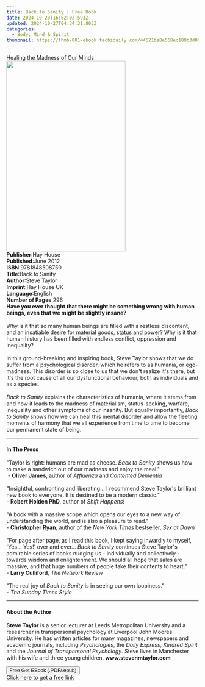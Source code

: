 ```yaml
---
title: Back to Sanity | Free Book
date: 2024-10-23T16:02:02.593Z
updated: 2024-10-27T04:34:31.803Z
categories:
  - Body, Mind & Spirit
thumbnail: https://thmb-001-ebook.techidaily.com/44621be8e568ec189b3d00c8dcb60793317babf616bac888ca9b71e2e26ffef0.jpg
---
```

<main id="book-container">
  <div class="flex flex-col">
    <div class="book-brief flex-1 py-6 px-4 sm:p-6 md:py-10 md:px-8">
      <!-- brief-->
      <div class="book-brief-main">Healing the Madness of Our Minds</div>
    </div>
    <div
      class="book-meta-info flex-1 grid gap-4 col-start-1 col-end-3 row-start-1 sm:mb-6 sm:grid-cols-4 lg:gap-6 lg:col-start-2 lg:row-end-6 lg:row-span-6 lg:mb-0"
    >
      <div
        class="book-meta-info-left place-content-center mt-4 p-4 text-sm leading-6 col-start-2 col-span-2 dark:text-slate-400"
      >
        <img
          class="w-full h-500 object-cover rounded-lg sm:h-255 sm:col-span-2 lg:col-span-full"
          src="https://img-001-ebook.techidaily.com/6d5b73d315f8bbf53bdde07c4a7457bf422eee8a5b5bba44203ebb3e4353ee41.jpg"
          alt=""
          width="312"
          height="500"
        />
      </div>
      <div
        class="book-meta-info-right mt-2 col-start-1 row-start-2 col-span-3 self-center"
      >
        <!-- meta data  -->
        <div class="flex flex-col px-4 md:px-8">
          <div class="flex-1">
            <strong>Publisher</strong>:<span class="px-2">Hay House</span>
          </div>
          <div class="flex-1">
            <strong>Published</strong>:<span class="px-2">June 2012</span>
          </div>
          <div class="flex-1">
            <strong>ISBN</strong>:<span class="px-2">9781848508750</span>
          </div>
          <div class="flex-1">
            <strong>Title</strong>:<span class="px-2">Back to Sanity</span>
          </div>
          <div class="flex-1">
            <strong>Author</strong>:<span class="px-2">Steve Taylor</span>
          </div>
          <div class="flex-1">
            <strong>Imprint</strong>:<span class="px-2">Hay House UK</span>
          </div>
          <div class="flex-1">
            <strong>Language</strong>:<span class="px-2">English</span>
          </div>
          <div class="flex-1">
            <strong>Number of Pages</strong>:<span class="px-2">296</span>
          </div>
        </div>
      </div>
    </div>
    <div class="book-description flex-1 py-6 px-4 sm:p-6 md:py-10 md:px-8">
      <div class="book-description-main">
        <div accordion-content="" id="description">
          <b
            >Have you ever thought that there might be something wrong with
            human beings, even that we might be slightly insane? </b
          ><br /><br />Why is it that so many human beings are filled with a
          restless discontent, and an insatiable desire for material goods,
          status and power? Why is it that human history has been filled with
          endless conflict, oppression and inequality? <br /><br />In this
          ground-breaking and inspiring book, Steve Taylor shows that we do
          suffer from a psychological disorder, which he refers to as humania,
          or ego-madness. This disorder is so close to us that we don't realize
          it's there, but it's the root cause of all our dysfunctional
          behaviour, both as individuals and as a species. <br /><br /><i
            >Back to Sanity&nbsp;</i
          >explains the characteristics of humania, where it stems from and how
          it leads to the madness of materialism, status-seeking, warfare,
          inequality and other symptoms of our insanity. But equally
          importantly, <i>Back to Sanity</i> shows how we can heal this mental
          disorder and allow the fleeting moments of harmony that we all
          experience from time to time to become our permanent state of being.
        </div>
        <div class="accordion-fader"></div>
      </div>
    </div>
    <div class="book-excerpts flex-1 py-6 px-4 sm:p-6 md:py-10 md:px-8">
      <!-- excerpts-->
      <div class="book-excerpts-main">
        <hr />
        <h4 class="placeholder placeholder-heading">
          <span>In The Press</span>
        </h4>
        <p>
          "Taylor is right: humans are mad as cheese.&nbsp;<i>Back to Sanity</i
          >&nbsp;shows us how to make a sandwich out of our madness and enjoy
          the meal."<br />&nbsp;- <b>Oliver James</b>, author of
          <i>Affluenza </i>and <i>Contented Dementia<br /><br /></i>"Insightful,
          confronting and liberating... I recommend Steve Taylor's brilliant new
          book to everyone. It is destined to be a modern classic."<br />-
          <b>Robert Holden PhD</b>, author of
          <i>Shift Happens!<br /><br /></i>"A book with a massive scope which
          opens our eyes to a new way of understanding the world, and is also a
          pleasure to read."&nbsp;<br />- <b>Christopher Ryan</b>, author of the
          <i>New York Times </i>bestseller,&nbsp;<i>Sex at Dawn<br /><br /></i
          >"For page after page, as I read this book, I kept saying inwardly to
          myself, 'Yes... Yes!' over and over...&nbsp;<i>Back to Sanity&nbsp;</i
          >continues Steve Taylor's admirable series of books nudging us -
          individually and collectively - towards wisdom and enlightenment. We
          should all hope that sales are massive, and that huge numbers of
          people take their contents to heart."<br />-
          <b>Larry Culliford</b>,&nbsp;<i>The Network Review<br /><br /></i>"The
          real joy of&nbsp;<i>Back to Sanity</i>&nbsp;is in seeing our own
          loopiness."<br />-&nbsp;<i>The Sunday Times Style</i>
        </p>
      </div>
    </div>
    <div class="book-about-author flex-1 py-6 px-4 sm:p-6 md:py-10 md:px-8">
      <!-- about author-->
      <div class="book-main-author-main">
        <hr />
        <h4 class="placeholder placeholder-heading">
          <span>About the Author</span>
        </h4>
        <p>
          <b>Steve Taylor</b> is a senior lecturer at Leeds Metropolitan
          University and a researcher in transpersonal psychology at Liverpool
          John Moores University. He has written articles for many magazines,
          newspapers and academic journals, including <i>Psychologies</i>, the
          <i>Daily Express</i>, <i>Kindred Spirit</i> and the
          <i>Journal of Transpersonal Psychology</i>. Steve lives in Manchester
          with his wife and three young children. <b>www.stevenmtaylor.com </b>
        </p>
      </div>
    </div>
    <div class="book-free-get flex-1 py-6 px-4 sm:p-6 md:py-10 md:px-8">
      <button
        id="btn-free-get"
        class="bg-blue-500 hover:bg-blue-700 text-white font-bold py-2 px-4 rounded"
      >
        Free Get EBook (.PDF/.epub)
      </button>
      <div id="countdown-display" class="px-2 text-lg mt-2"></div>
      <a
        id="free-link"
        class="hidden bg-blue-500 hover:bg-blue-700 text-white font-bold py-2 px-4 rounded"
        href="https://www.ebooks.com/en-us/book/209527921/back-to-sanity/steve-taylor/"
        target="_blank"
        >Click here to get a free link</a
      >
    </div>
    <script>
      let countdownTime = 0;
      let countdownInterval = null;
      document
        .getElementById('btn-free-get')
        .addEventListener('click', startCountdown);
      function startCountdown() {
        countdownTime = new Date().getTime() + 60000 * 3;
        countdownInterval = setInterval(updateCountdown, 1000);
        document.getElementById('btn-free-get').disabled = true;
        document
          .getElementById('btn-free-get')
          .classList.add('bg-gray-500', 'cursor-not-allowed');
      }
      function updateCountdown() {
        let currentTime = new Date().getTime();
        let timeLeft = countdownTime - currentTime;
        let secondsLeft = Math.floor(timeLeft / 1000);
        document.getElementById('countdown-display').innerHTML =
          `Remaining time: ${secondsLeft} seconds.`;
        if (secondsLeft <= 0) {
          clearInterval(countdownInterval);
          document.getElementById('btn-free-get').classList.add('hidden');
          document.getElementById('free-link').classList.remove('hidden');
          document.getElementById('countdown-display').innerHTML = '';
        }
      }
    </script>
  </div>
</main>

<ins class="adsbygoogle"
      style="display:block"
      data-ad-client="ca-pub-7571918770474297"
      data-ad-slot="8358498916"
      data-ad-format="auto"
      data-full-width-responsive="true"></ins>
    